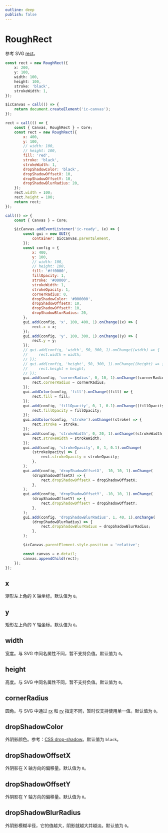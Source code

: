 ```yaml
---
outline: deep
publish: false
---
```


# RoughRect

参考 SVG [rect]。

```ts
const rect = new RoughRect({
    x: 200,
    y: 100,
    width: 100,
    height: 100,
    stroke: 'black',
    strokeWidth: 1,
});
```

```js eval code=false
$icCanvas = call(() => {
    return document.createElement('ic-canvas');
});
```

```js eval code=false
rect = call(() => {
    const { Canvas, RoughRect } = Core;
    const rect = new RoughRect({
        x: 400,
        y: 100,
        // width: 100,
        // height: 100,
        fill: 'red',
        stroke: 'black',
        strokeWidth: 1,
        dropShadowColor: 'black',
        dropShadowOffsetX: 10,
        dropShadowOffsetY: 10,
        dropShadowBlurRadius: 20,
    });
    rect.width = 100;
    rect.height = 100;
    return rect;
});
```

```js eval code=false inspector=false
call(() => {
    const { Canvas } = Core;

    $icCanvas.addEventListener('ic-ready', (e) => {
        const gui = new GUI({
            container: $icCanvas.parentElement,
        });
        const config = {
            x: 400,
            y: 100,
            // width: 100,
            // height: 100,
            fill: '#ff0000',
            fillOpacity: 1,
            stroke: '#00000',
            strokeWidth: 1,
            strokeOpacity: 1,
            cornerRadius: 0,
            dropShadowColor: '#000000',
            dropShadowOffsetX: 10,
            dropShadowOffsetY: 10,
            dropShadowBlurRadius: 20,
        };
        gui.add(config, 'x', 100, 400, 1).onChange((x) => {
            rect.x = x;
        });
        gui.add(config, 'y', 100, 300, 1).onChange((y) => {
            rect.y = y;
        });
        // gui.add(config, 'width', 50, 300, 1).onChange((width) => {
        //     rect.width = width;
        // });
        // gui.add(config, 'height', 50, 300, 1).onChange((height) => {
        //     rect.height = height;
        // });
        gui.add(config, 'cornerRadius', 0, 10, 1).onChange((cornerRadius) => {
            rect.cornerRadius = cornerRadius;
        });
        gui.addColor(config, 'fill').onChange((fill) => {
            rect.fill = fill;
        });
        gui.add(config, 'fillOpacity', 0, 1, 0.1).onChange((fillOpacity) => {
            rect.fillOpacity = fillOpacity;
        });
        gui.addColor(config, 'stroke').onChange((stroke) => {
            rect.stroke = stroke;
        });
        gui.add(config, 'strokeWidth', 0, 20, 1).onChange((strokeWidth) => {
            rect.strokeWidth = strokeWidth;
        });
        gui.add(config, 'strokeOpacity', 0, 1, 0.1).onChange(
            (strokeOpacity) => {
                rect.strokeOpacity = strokeOpacity;
            },
        );
        gui.add(config, 'dropShadowOffsetX', -10, 10, 1).onChange(
            (dropShadowOffsetX) => {
                rect.dropShadowOffsetX = dropShadowOffsetX;
            },
        );
        gui.add(config, 'dropShadowOffsetY', -10, 10, 1).onChange(
            (dropShadowOffsetY) => {
                rect.dropShadowOffsetY = dropShadowOffsetY;
            },
        );
        gui.add(config, 'dropShadowBlurRadius', 1, 40, 1).onChange(
            (dropShadowBlurRadius) => {
                rect.dropShadowBlurRadius = dropShadowBlurRadius;
            },
        );

        $icCanvas.parentElement.style.position = 'relative';

        const canvas = e.detail;
        canvas.appendChild(rect);
    });
});
```

## x

矩形左上角的 X 轴坐标。默认值为 `0`。

## y

矩形左上角的 Y 轴坐标。默认值为 `0`。

## width

宽度。与 SVG 中同名属性不同，暂不支持负值。默认值为 `0`。

## height

高度。与 SVG 中同名属性不同，暂不支持负值。默认值为 `0`。

## cornerRadius

圆角。与 SVG 中通过 [rx] 和 [ry] 指定不同，暂时仅支持使用单一值。默认值为 `0`。

## dropShadowColor

外阴影颜色。参考：[CSS drop-shadow]。默认值为 `black`。

## dropShadowOffsetX

外阴影在 X 轴方向的偏移量。默认值为 `0`。

## dropShadowOffsetY

外阴影在 Y 轴方向的偏移量。默认值为 `0`。

## dropShadowBlurRadius

外阴影模糊半径，它的值越大，阴影就越大并越淡。默认值为 `0`。

[rect]: https://developer.mozilla.org/en-US/docs/Web/SVG/Element/rect
[rx]: https://developer.mozilla.org/en-US/docs/Web/SVG/Attribute/rx
[ry]: https://developer.mozilla.org/en-US/docs/Web/SVG/Attribute/ry
[CSS drop-shadow]: https://developer.mozilla.org/en-US/docs/Web/CSS/filter-function/drop-shadow
